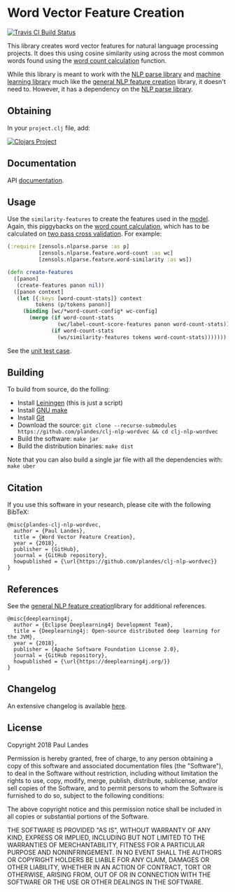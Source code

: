 # Word Vector Feature Creation

[![Travis CI Build Status][travis-badge]][travis-link]

This library creates word vector features for natural language processing
projects.  It does this using cosine similarity using across the most common
words found using the [word count calculation] function.

While this library is meant to work with the [NLP parse library] and [machine
learning library] much like the [general NLP feature creation] library, it
doesn't need to.  However, it has a dependency on the [NLP parse library].



## Obtaining

In your `project.clj` file, add:

[![Clojars Project](https://clojars.org/com.zensols.nlp/wordvec/latest-version.svg)](https://clojars.org/com.zensols.nlp/wordvec/)


## Documentation

API [documentation](https://plandes.github.io/clj-nlp-wordvec/codox/index.html).


## Usage

Use the `similarity-features` to create the features used in
the [model](https://github.com/plandes/clj-ml-model#create-features).  Again,
this piggybacks on the [word count calculation], which has to be calculated
on [two pass cross validation](https://github.com/plandes/clj-ml-model#one-pass-traintest).
For example:

```clojure
(:require [zensols.nlparse.parse :as p]
          [zensols.nlparse.feature.word-count :as wc]
          [zensols.nlparse.feature.word-similarity :as ws])

(defn create-features
  ([panon]
   (create-features panon nil))
  ([panon context]
   (let [{:keys [word-count-stats]} context
         tokens (p/tokens panon)]
     (binding [wc/*word-count-config* wc-config]
       (merge (if word-count-stats
                (wc/label-count-score-features panon word-count-stats))
              (if word-count-stats
                (ws/similarity-features tokens word-count-stats)))))))
```

See the [unit test case](test/zensols/nlparse/wordvec_test.clj).


## Building

To build from source, do the folling:

- Install [Leiningen](http://leiningen.org) (this is just a script)
- Install [GNU make](https://www.gnu.org/software/make/)
- Install [Git](https://git-scm.com)
- Download the source: `git clone --recurse-submodules https://github.com/plandes/clj-nlp-wordvec && cd clj-nlp-wordvec`
- Build the software: `make jar`
- Build the distribution binaries: `make dist`

Note that you can also build a single jar file with all the dependencies with: `make uber`


## Citation

If you use this software in your research, please cite with the following
BibTeX:

```jflex
@misc{plandes-clj-nlp-wordvec,
  author = {Paul Landes},
  title = {Word Vector Feature Creation},
  year = {2018},
  publisher = {GitHub},
  journal = {GitHub repository},
  howpublished = {\url{https://github.com/plandes/clj-nlp-wordvec}}
}
```


## References

See the [general NLP feature creation]library for additional references.

```jflex
@misc{deeplearning4j,
  author = {Eclipse Deeplearning4j Development Team},
  title = {Deeplearning4j: Open-source distributed deep learning for the JVM},
  year = {2018},
  publisher = {Apache Software Foundation License 2.0},
  journal = {GitHub repository},
  howpublished = {\url{https://deeplearning4j.org/}}
}
```


## Changelog

An extensive changelog is available [here](CHANGELOG.md).


## License

Copyright 2018 Paul Landes

Permission is hereby granted, free of charge, to any person obtaining a copy of this software and associated documentation files (the "Software"), to deal in the Software without restriction, including without limitation the rights to use, copy, modify, merge, publish, distribute, sublicense, and/or sell copies of the Software, and to permit persons to whom the Software is furnished to do so, subject to the following conditions:

The above copyright notice and this permission notice shall be included in all copies or substantial portions of the Software.

THE SOFTWARE IS PROVIDED "AS IS", WITHOUT WARRANTY OF ANY KIND, EXPRESS OR IMPLIED, INCLUDING BUT NOT LIMITED TO THE WARRANTIES OF MERCHANTABILITY, FITNESS FOR A PARTICULAR PURPOSE AND NONINFRINGEMENT. IN NO EVENT SHALL THE AUTHORS OR COPYRIGHT HOLDERS BE LIABLE FOR ANY CLAIM, DAMAGES OR OTHER LIABILITY, WHETHER IN AN ACTION OF CONTRACT, TORT OR OTHERWISE, ARISING FROM, OUT OF OR IN CONNECTION WITH THE SOFTWARE OR THE USE OR OTHER DEALINGS IN THE SOFTWARE.


<!-- links -->
[word count calculation]: https://plandes.github.io/clj-nlp-parse/codox/zensols.nlparse.feature.word-count.html#var-calculate-feature-stats
[NLP parse library]: https://github.com/plandes/clj-nlp-parse
[machine learning library]: https://github.com/plandes/clj-ml-model
[general NLP feature creation]: https://github.com/plandes/clj-nlp-feature
[travis-link]: https://travis-ci.org/plandes/clj-nlp-wordvec
[travis-badge]: https://travis-ci.org/plandes/clj-nlp-wordvec.svg?branch=master
